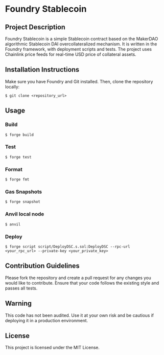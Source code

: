 # Foundry Stablecoin

## Project Description
Foundry Stablecoin is a simple Stablecoin contract based on the MakerDAO algorithmic Stablecoin DAI overcollateralized mechanism. It is written in the Foundry framework, with deployment scripts and tests. The project uses Chainlink price feeds for real-time USD price of collateral assets.

## Installation Instructions
Make sure you have Foundry and Git installed. Then, clone the repository locally:

```shell
$ git clone <repository_url>
```

## Usage

### Build

```shell
$ forge build
```

### Test

```shell
$ forge test
```

### Format

```shell
$ forge fmt
```

### Gas Snapshots

```shell
$ forge snapshot
```

### Anvil local node

```shell
$ anvil
```

### Deploy

```shell
$ forge script script/DeployDSC.s.sol:DeployDSC --rpc-url <your_rpc_url> --private-key <your_private_key>
```

## Contribution Guidelines
Please fork the repository and create a pull request for any changes you would like to contribute. Ensure that your code follows the existing style and passes all tests.

## Warning
This code has not been audited. Use it at your own risk and be cautious if deploying it in a production environment.

## License
This project is licensed under the MIT License.